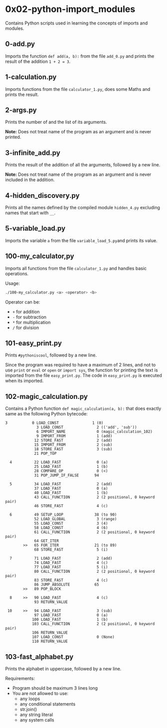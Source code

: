 # 0x02-python-import_modules

Contains Python scripts used in learning the concepts of imports and modules.

## 0-add.py

Imports the function `def add(a, b):` from the file `add_0.py` and prints the result of the addition `1 + 2 = 3`.

## 1-calculation.py

Imports functions from the file `calculator_1.py`, does some Maths and prints the result.

## 2-args.py

Prints the number of and the list of its arguments.

**Note:** Does not treat name of the program as an argument and is never printed.

## 3-infinite_add.py

Prints the result of the addition of all the arguments, followed by a new line.

**Note:** Does not treat name of the program as an argument and is never included in the addition.

## 4-hidden_discovery.py

Prints all the names defined by the compiled module `hidden_4.py` excluding names that start with `__`.

## 5-variable_load.py

Imports the variable `a` from the file `variable_load_5.py`and prints its value.

## 100-my_calculator,py

Imports all functions from the file `calculator_1.py` and handles basic operations.

Usage:

```bash
./100-my_calculator.py <a> <operator> <b>
```

Operator can be:

- `+` for addition
- `-` for subtraction
- `*` for multiplication
- `/` for division

## 101-easy_print.py

Prints `#pythoniscool`, followed by a new line.

Since the program was required to have a maximum of 2 lines, and not to use `print` or `eval` or `open` or `import sys`, the function for printing the text is imported from the file `easy_print.py`.
The code in `easy_print.py` is executed when its imported.

## 102-magic_calculation.py

Contains a Python function `def magic_calculation(a, b):` that does exactly same as the following Python bytecode:

```text
3           0 LOAD_CONST               1 (0)
              3 LOAD_CONST               2 (('add', 'sub'))
              6 IMPORT_NAME              0 (magic_calculation_102)
              9 IMPORT_FROM              1 (add)
             12 STORE_FAST               2 (add)
             15 IMPORT_FROM              2 (sub)
             18 STORE_FAST               3 (sub)
             21 POP_TOP

  4          22 LOAD_FAST                0 (a)
             25 LOAD_FAST                1 (b)
             28 COMPARE_OP               0 (<)
             31 POP_JUMP_IF_FALSE       94

  5          34 LOAD_FAST                2 (add)
             37 LOAD_FAST                0 (a)
             40 LOAD_FAST                1 (b)
             43 CALL_FUNCTION            2 (2 positional, 0 keyword pair)
             46 STORE_FAST               4 (c)

  6          49 SETUP_LOOP              38 (to 90)
             52 LOAD_GLOBAL              3 (range)
             55 LOAD_CONST               3 (4)
             58 LOAD_CONST               4 (6)
             61 CALL_FUNCTION            2 (2 positional, 0 keyword pair)
             64 GET_ITER
        >>   65 FOR_ITER                21 (to 89)
             68 STORE_FAST               5 (i)

  7          71 LOAD_FAST                2 (add)
             74 LOAD_FAST                4 (c)
             77 LOAD_FAST                5 (i)
             80 CALL_FUNCTION            2 (2 positional, 0 keyword pair)
             83 STORE_FAST               4 (c)
             86 JUMP_ABSOLUTE           65
        >>   89 POP_BLOCK

  8     >>   90 LOAD_FAST                4 (c)
             93 RETURN_VALUE

 10     >>   94 LOAD_FAST                3 (sub)
             97 LOAD_FAST                0 (a)
            100 LOAD_FAST                1 (b)
            103 CALL_FUNCTION            2 (2 positional, 0 keyword pair)
            106 RETURN_VALUE
            107 LOAD_CONST               0 (None)
            110 RETURN_VALUE
```

## 103-fast_alphabet.py

Prints the alphabet in uppercase, followed by a new line.

Requirements:

- Program should be maximum 3 lines long
- You are not allowed to use:
  - any loops
  - any conditional statements
  - str.join()
  - any string literal
  - any system calls
